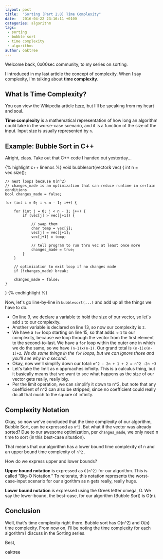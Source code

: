 ```yaml
---
layout: post
title:  "Sorting (Part 2.0) Time Complexity"
date:   2016-04-22 23:16:11 +0100
categories: algorithm
tags:
 - sorting
 - bubble sort
 - time complexity
 - algorithms
author: oaktree
---
```

Welcome back, 0x00sec community, to my series on sorting.

I introduced in my last article the concept of complexity. When I say complexity, I'm talking about **time complexity**.
<!--more-->
## What Is Time Complexity?
You can view the Wikipedia article <a href="https://en.wikipedia.org/wiki/Time_complexity">here</a>, but I'll be speaking from my heart and soul.

**Time complexity** is a mathematical representation of how long an algorithm could take in the worse-case scenario, and it is a function of the size of the input. Input size is usually represented by `n`.

## Example: Bubble Sort in C++
Alright, class. Take out that C++ code I handed out yesterday...

{% highlight c++ linenos %}
void bubblesort(vector<char>& vec) {
    int n = vec.size();
 
    // nest loops because O(n^2)
    // changes_made is an optimization that can reduce runtime in certain conditions
    bool changes_made = false;
 
    for (int i = 0; i < n - 1; i++) {
 
        for (int j = 0; j < n - 1; j++) {
            if (vec[j] > vec[j+1]) {
 
                // swap them
                char temp = vec[j];
                vec[j] = vec[j+1];
                vec[j+1] = temp;
 
                // tell program to run thru vec at least once more
                changes_made = true;
            }
        }
 
        // optimization to exit loop if no changes made
        if (!changes_made) break;
 
        changes_made = false;
    }
}
{% endhighlight %}

Now, let's go line-by-line in `bubblesort(...)` and add up all the things we have to do.

- On line 9, we declare a variable to hold the size of our vector, so let's add `1` to our complexity.
- Another variable is declared on line 13, so now our complexity is `2`.
- We have a `for` loop starting on line 15, so that adds `n-1` to our complexity, because we loop through the vector from the first element to the second-to-last. We have a `for` loop within the outer one in which we do the same, so we have `(n-1)x(n-1)`. Our grand total is `(n-1)x(n-1)+2`. _We do some things in the `for` loops, but we can ignore those and you'll see why in a second_.
- Okay, now we'll simplify down our total: `n^2 - 2n + 1 + 2 = n^2 -2n +3`
- Let's take the limit as n approaches infinity. This is a calculus thing, but it basically means that we want to see what happens as the size of our vector gets really, really big.
- Per the limit operation, we can simplify it down to n^2, but note that any coefficient of n^2 can also be stripped, since no coefficient could really do all that much to the square of infinity.

## Complexity Notation

Okay, so now we've concluded that the time complexity of our algorithm, Bubble Sort, can be expressed as `n^2`. But what if the vector was already sorted? Due to our awesome optimization, per `changes_made`, we only need n time to sort (in this best-case situation).

That means that our algorithm has a lower bound time complexity of n and an upper bound time complexity of `n^2.`

How do we express upper and lower bounds?

**Upper bound notation** is expressed as `O(n^2)` for our algorithm. This is called "Big-O Notation." To reiterate, this notation represents the worst-case-input scenario for our algorithm as n gets really, really huge.

**Lower bound notation** is expressed using the Greek letter omega, O. We say the lower-bound, the best-case, for our algorithm (Bubble Sort) is O(n).

## Conclusion

Well, that's time complexity right there. Bubble sort has O(n^2) and O(n) time complexity. From now on, I'll be noting the time complexity for each algorithm I discuss in the Sorting series.

Best,

oaktree
